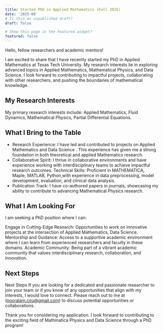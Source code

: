 ```yaml
---
title: Started PhD in Applied Mathematics (Fall 2025)
date: '2025-08'
# Is this an unpublished draft?
draft: false

# Show this page in the Featured widget?
featured: false
---
```

Hello, fellow researchers and academic mentors!

I am excited to share that I have recently started my PhD in Applied Mathematics at Texas Tech University. My research interests lie in exploring advanced topics in Applied Mathematics, Mathematical Physics, and Data Science. I look forward to contributing to impactful projects, collaborating with other researchers, and pushing the boundaries of mathematical knowledge.

## My Research Interests
My primary research interests include: Applied Mathematics, Fluid Dynamics, Mathematical Physics, Partial Differential Equations. 

## What I Bring to the Table

- Research Experience: I have led and contributed to projects on Applied Mathematics and Data Science . This experience has given me a strong foundation in both theoretical and applied Mathematics research.
- Collaborative Spirit: I thrive in collaborative environments and have experience working with interdisciplinary teams to achieve impactful research outcomes.
Technical Skills: Proficient in MATHEMATICA, Maple, MATLAB, Python,with experience in data preprocessing, model development, evaluation, and clinical data analysis.
- Publication Track: I have co-authored papers in journals, showcasing my ability to contribute to advancing Mathematical Physics research.

## What I Am Looking For

I am seeking a PhD position where I can:

Engage in Cutting-Edge Research: Opportunities to work on innovative projects at the intersection of Applied Mathematics, Data Science.
Mentorship and Guidance: Access to a supportive academic environment where I can learn from experienced researchers and faculty in these domains.
Academic Community: Being part of a vibrant academic community that values interdisciplinary research, collaboration, and innovation.

## Next Steps
Next Steps
If you are looking for a dedicated and passionate researcher to join your team or if you know of any opportunities that align with my interests, I would love to connect. Please reach out to me at (nooralam.cou@gmail.com) to discuss potential opportunities or collaborations.

Thank you for considering my application. I look forward to contributing to the exciting field of Mathmatica Physics and Data Science through a PhD program!